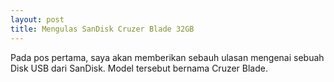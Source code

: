 ```yaml
---
layout: post
title: Mengulas SanDisk Cruzer Blade 32GB
---
```


Pada pos pertama, saya akan memberikan sebauh ulasan mengenai sebuah Disk USB dari SanDisk. Model tersebut bernama Cruzer Blade.